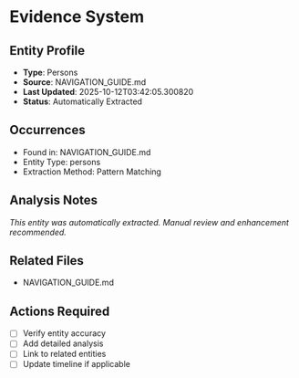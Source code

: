 # Evidence System

## Entity Profile
- **Type**: Persons
- **Source**: NAVIGATION_GUIDE.md
- **Last Updated**: 2025-10-12T03:42:05.300820
- **Status**: Automatically Extracted

## Occurrences
- Found in: NAVIGATION_GUIDE.md
- Entity Type: persons
- Extraction Method: Pattern Matching

## Analysis Notes
*This entity was automatically extracted. Manual review and enhancement recommended.*

## Related Files
- NAVIGATION_GUIDE.md

## Actions Required
- [ ] Verify entity accuracy
- [ ] Add detailed analysis
- [ ] Link to related entities
- [ ] Update timeline if applicable
